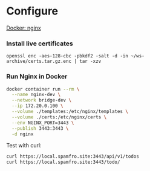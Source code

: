 # Configure 

[Docker: nginx](https://hub.docker.com/_/nginx)  

### Install live certificates
```
openssl enc -aes-128-cbc -pbkdf2 -salt -d -in ~/ws-archive/certs.tar.gz.enc | tar -xzv
```

### Run Nginx in Docker
```bash
docker container run --rm \
  --name nginx-dev \
  --network bridge-dev \
  --ip 172.20.0.100 \
  --volume ./templates:/etc/nginx/templates \
  --volume ./certs:/etc/nginx/certs \
  --env NGINX_PORT=3443 \
  --publish 3443:3443 \
  -d nginx
```
Test with curl:
```bash
curl https://local.spamfro.site:3443/api/v1/todos
curl https://local.spamfro.site:3443/todo/
```
